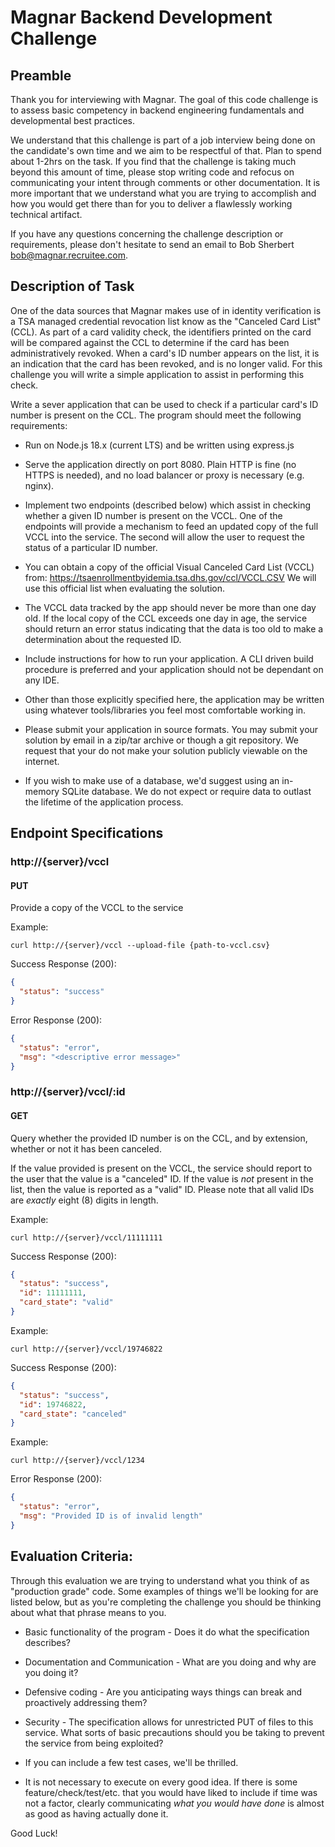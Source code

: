 # Magnar Backend Development Challenge

## Preamble 

Thank you for interviewing with Magnar. The goal of this code challenge is to
assess basic competency in backend engineering fundamentals and developmental
best practices.

We understand that this challenge is part of a job interview being done on the
candidate's own time and we aim to be respectful of that. Plan to spend about
1-2hrs on the task. If you find that the challenge is taking much beyond this
amount of time, please stop writing code and refocus on communicating your
intent through comments or other documentation. It is more important that we
understand what you are trying to accomplish and how you would get there than
for you to deliver a flawlessly working technical artifact.

If you have any questions concerning the challenge description or requirements,
please don't hesitate to send an email to Bob Sherbert
<bob@magnar.recruitee.com>.

## Description of Task

One of the data sources that Magnar makes use of in identity verification is a
TSA managed credential revocation list know as the "Canceled Card List" (CCL).
As part of a card validity check, the identifiers printed on the card will be
compared against the CCL to determine if the card has been administratively
revoked. When a card's ID number appears on the list, it is an indication that
the card has been revoked, and is no longer valid.  For this challenge you will
write a simple application to assist in performing this check.


Write a sever application that can be used to check if a particular card's ID
number is present on the CCL. The program should meet the following requirements:

* Run on Node.js 18.x (current LTS) and be written using express.js 

* Serve the application directly on port 8080. Plain HTTP is fine (no HTTPS is
  needed), and no load balancer or proxy is necessary (e.g. nginx).

* Implement two endpoints (described below) which assist in checking whether
  a given ID number is present on the VCCL. One of the endpoints will provide a
  mechanism to feed an updated copy of the full VCCL into the service. The second will
  allow the user to request the status of a particular ID number.

* You can obtain a copy of the official Visual Canceled Card List (VCCL) from:
      https://tsaenrollmentbyidemia.tsa.dhs.gov/ccl/VCCL.CSV
  We will use this official list when evaluating the solution.

* The VCCL data tracked by the app should never be more than one day old. If
  the local copy of the CCL exceeds one day in age, the service should return an
  error status indicating that the data is too old to make a determination about
  the requested ID.

* Include instructions for how to run your application. A CLI driven build
  procedure is preferred and your application should not be dependant on any
  IDE.

* Other than those explicitly specified here, the application may be written
  using whatever tools/libraries you feel most comfortable working in.

* Please submit your application in source formats. You may submit your solution
  by email in a zip/tar archive or though a git repository. We request that your
  do not make your solution publicly viewable on the internet.

* If you wish to make use of a database, we'd suggest using an in-memory SQLite
  database. We do not expect or require data to outlast the lifetime of the
  application process.

## Endpoint Specifications

### http://{server}/vccl

#### PUT
Provide a copy of the VCCL to the service

Example:

    curl http://{server}/vccl --upload-file {path-to-vccl.csv}

Success Response (200):
 
```json
{
  "status": "success"
}
```

Error Response (200):

```json
{
  "status": "error",
  "msg": "<descriptive error message>"
}
```

### http://{server}/vccl/:id

#### GET
Query whether the provided ID number is on the CCL, and by extension, whether or
not it has been canceled.

If the value provided is present on the VCCL, the service should report to the
user that the value is a "canceled" ID. If the value is _not_ present in the
list, then the value is reported as a "valid" ID. Please note that all valid IDs
are *exactly* eight (8) digits in length.

Example:
   
    curl http://{server}/vccl/11111111

Success Response (200):

```json
{
  "status": "success",
  "id": 11111111,
  "card_state": "valid"
}
```

Example:
  
    curl http://{server}/vccl/19746822

Success Response (200):

```json
{
  "status": "success",
  "id": 19746822,
  "card_state": "canceled"
}
```

Example:

    curl http://{server}/vccl/1234

Error Response (200):

```json
{
  "status": "error",
  "msg": "Provided ID is of invalid length"
}
```

## Evaluation Criteria:

Through this evaluation we are trying to understand what you think of as
"production grade" code.  Some examples of things we'll be looking for are
listed below, but as you're completing the challenge you should be thinking
about what that phrase means to you. 

* Basic functionality of the program - Does it do what the specification
  describes?

* Documentation and Communication - What are you doing and why are you doing
  it?

* Defensive coding - Are you anticipating ways things can break and
  proactively addressing them?

* Security - The specification allows for unrestricted PUT of files to
  this service. What sorts of basic precautions should you be taking to prevent
  the service from being exploited?

* If you can include a few test cases, we'll be thrilled.

* It is not necessary to execute on every good idea. If there is some
  feature/check/test/etc. that you would have liked to include if time was
  not a factor, clearly communicating _what you would have done_ is almost as
  good as having actually done it.

Good Luck!
